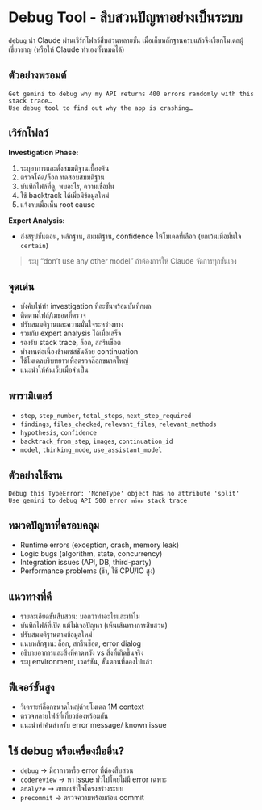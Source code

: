 # Debug Tool - สืบสวนปัญหาอย่างเป็นระบบ

`debug` นำ Claude ผ่านเวิร์กโฟลว์สืบสวนหลายขั้น เมื่อเก็บหลักฐานครบแล้วจึงเรียกโมเดลผู้เชี่ยวชาญ (หรือให้ Claude ทำเองทั้งหมดได้)

## ตัวอย่างพรอมต์
```
Get gemini to debug why my API returns 400 errors randomly with this stack trace…
Use debug tool to find out why the app is crashing…
```

## เวิร์กโฟลว์
**Investigation Phase:**
1. ระบุอาการและตั้งสมมติฐานเบื้องต้น
2. ตรวจโค้ด/ล็อก ทดสอบสมมติฐาน
3. บันทึกไฟล์ที่ดู, พบอะไร, ความเชื่อมั่น
4. ใช้ backtrack ได้เมื่อมีข้อมูลใหม่
5. แจ้งจบเมื่อเห็น root cause

**Expert Analysis:**
- ส่งสรุปขั้นตอน, หลักฐาน, สมมติฐาน, confidence ให้โมเดลที่เลือก (ยกเว้นเมื่อมั่นใจ `certain`)

> ระบุ “don’t use any other model” ถ้าต้องการให้ Claude จัดการทุกขั้นเอง

## จุดเด่น
- บังคับให้ทำ investigation ทีละขั้นพร้อมบันทึกผล
- ติดตามไฟล์/เมธอดที่ตรวจ
- ปรับสมมติฐานและความมั่นใจระหว่างทาง
- รวมกับ expert analysis ได้เมื่อเสร็จ
- รองรับ stack trace, ล็อก, สกรีนช็อต
- ทำงานต่อเนื่องข้ามเซสชันด้วย continuation
- ใช้โมเดลบริบทยาวเพื่อตรวจล๊อกขนาดใหญ่
- แนะนำให้ค้นเว็บเมื่อจำเป็น

## พารามิเตอร์
- `step`, `step_number`, `total_steps`, `next_step_required`
- `findings`, `files_checked`, `relevant_files`, `relevant_methods`
- `hypothesis`, `confidence`
- `backtrack_from_step`, `images`, `continuation_id`
- `model`, `thinking_mode`, `use_assistant_model`

## ตัวอย่างใช้งาน
```
Debug this TypeError: 'NoneType' object has no attribute 'split'
Use gemini to debug API 500 error พร้อม stack trace
```

## หมวดปัญหาที่ครอบคลุม
- Runtime errors (exception, crash, memory leak)
- Logic bugs (algorithm, state, concurrency)
- Integration issues (API, DB, third-party)
- Performance problems (ช้า, ใช้ CPU/IO สูง)

## แนวทางที่ดี
- รายละเอียดขั้นสืบสวน: บอกว่าทำอะไรและทำไม
- บันทึกไฟล์ที่เปิด แม้ไม่เจอปัญหา (เห็นเส้นทางการสืบสวน)
- ปรับสมมติฐานตามข้อมูลใหม่
- แนบหลักฐาน: ล็อก, สกรีนช็อต, error dialog
- อธิบายอาการและสิ่งที่คาดหวัง vs สิ่งที่เกิดขึ้นจริง
- ระบุ environment, เวอร์ชัน, ขั้นตอนที่ลองไปแล้ว

## ฟีเจอร์ขั้นสูง
- วิเคราะห์ล็อกขนาดใหญ่ด้วยโมเดล 1M context
- ตรวจหลายไฟล์ที่เกี่ยวข้องพร้อมกัน
- แนะนำคำค้นสำหรับ error message/ known issue

## ใช้ debug หรือเครื่องมืออื่น?
- `debug` → มีอาการหรือ error ที่ต้องสืบสวน
- `codereview` → หา issue ทั่วไปโดยไม่มี error เฉพาะ
- `analyze` → อยากเข้าใจโครงสร้างระบบ
- `precommit` → ตรวจความพร้อมก่อน commit
